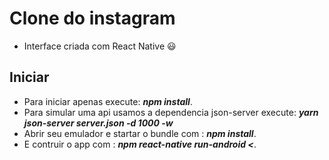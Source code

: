 # Clone do instagram

- Interface criada com React Native :smiley:	

## Iniciar

- Para iniciar apenas execute: <b><i>npm install</i></b>.
- Para simular uma api usamos a dependencia json-server execute: <b><i>yarn json-server server.json -d 1000 -w</i></b>
- Abrir seu emulador e startar o bundle com : <b><i>npm install</i></b>.
- E contruir o app com : <b><i>npm react-native run-android <</i></b>.
